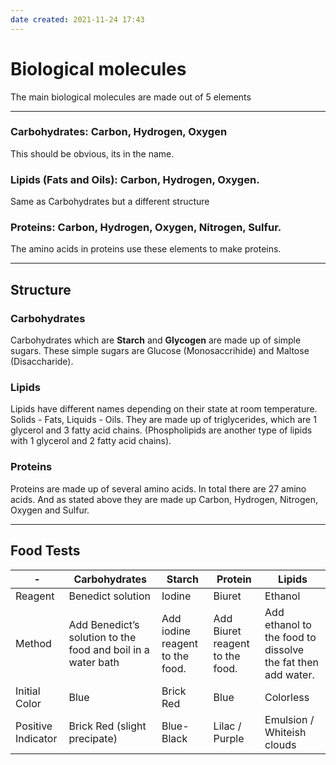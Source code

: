 ```yaml
---
date created: 2021-11-24 17:43
---
```


# Biological molecules

The main biological molecules are made out of 5 elements

---

### Carbohydrates: Carbon, Hydrogen, Oxygen

This should be obvious, its in the name.

### Lipids (Fats and Oils): Carbon, Hydrogen, Oxygen.

Same as Carbohydrates but a different structure

### Proteins: Carbon, Hydrogen, Oxygen, Nitrogen, Sulfur.

The amino acids in proteins use these elements to make proteins.

---

## Structure

### Carbohydrates

Carbohydrates which are **Starch** and **Glycogen** are made up of simple sugars.
These simple sugars are Glucose (Monosaccrihide) and Maltose (Disaccharide).

### Lipids

Lipids have different names depending on their state at room temperature. Solids - Fats, Liquids - Oils.
They are made up of triglycerides, which are 1 glycerol and 3 fatty acid chains.
(Phospholipids are another type of lipids with 1 glycerol and 2 fatty acid chains).

### Proteins

Proteins are made up of several amino acids.
In total there are 27 amino acids. And as stated above they are made up Carbon, Hydrogen, Nitrogen, Oxygen and Sulfur.

---

## Food Tests

| - | Carbohydrates | Starch | Protein | Lipids |
|---|----------------|--------|--------|--------|
| Reagent | Benedict solution |  Iodine| Biuret | Ethanol |
| Method | Add Benedict’s solution to the food and boil in a water bath | Add iodine reagent to the food. | Add Biuret reagent to the food. | Add ethanol to the food to dissolve the fat then add water. |
| Initial Color | Blue | Brick Red | Blue| Colorless| 
| Positive Indicator | Brick Red (slight precipate) | Blue-Black | Lilac / Purple| Emulsion / Whiteish clouds |
